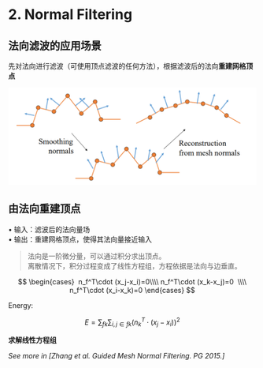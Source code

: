 # 2. Normal Filtering    

## 法向滤波的应用场景

先对法向进行滤波（可使用顶点滤波的任何方法），根据滤波后的法向**重建网格顶点**    

![](../assets/去躁31.png)   


## 由法向重建顶点   

• 输入：滤波后的法向量场    
• 输出：重建网格顶点，使得其法向量接近输入    

> 法向是一阶微分量，可以通过积分求出顶点。    
离散情况下，积分过程变成了线性方程组，方程依据是法向与边垂直。  

$$
\begin{cases}
 n_f^T\cdot (x_j-x_i)=0\\\\
n_f^T\cdot (x_k-x_j)=0  \\\\
n_f^T\cdot (x_i-x_k)=0
\end{cases}
$$

Energy:   

$$
E=\sum _{fk}\sum _{i,j\in fk}(n^T_k\cdot (x_j-x_i))^2
$$

**求解线性方程组**   

*See more in [Zhang et al. Guided Mesh Normal Filtering. PG 2015.]*

